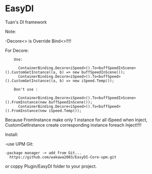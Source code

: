 # EasyDI
Tuan's DI framework

Note: 

-Decore<> is Override Bind<>!!!!

  For Decore:

        Use:

          ContainerBinding.Decore<iSpeed>().To<buffSpeedInScene>().CustomGetInstance((a, b) => new buffSpeedInScene());
          ContainerBinding.Decore<iSpeed>().To<buffSpeed>().CustomGetInstance((a, b) => new iSpeed.Temp());

        Don't use :

          ContainerBinding.Decore<iSpeed>().To<buffSpeedInScene>().FromInstance(new buffSpeedInScene());
          ContainerBinding.Decore<iSpeed>().To<buffSpeed>().FromInstance(new iSpeed.Temp());

Because FromInstance make only 1 instance for all iSpeed when Inject, CustomGetInstance create corresponding instance foreach Inject!!!!

Install:

  -use UPM Git: 
  
    -package manager -> add from Git...
      https://github.com/wakawa2003/EasyDI-Core-upm.git
  
  or coppy Plugin/EasyDI folder to your project.
